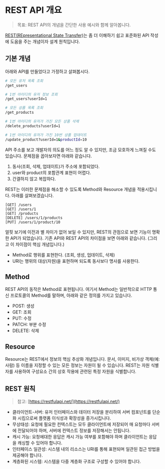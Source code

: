# REST API 개요

> 목표: REST API의 개념을 간단한 사용 예시와 함께 알아봅니다.

[REST\(REpresentational State Transfer\)](https://en.wikipedia.org/wiki/Representational_state_transfer)는 좀 더 이해하기 쉽고 표준화된 API 작성에 도움을 주는 개념이자 설계 원칙입니다.

## 기본 개념

아래와 API를 만들었다고 가정하고 살펴봅시다.

```bash
# 모든 유저 목록 조회
/get_users

# 1번 아이디의 유저 정보 조회
/get_users?userId=1

# 모든 상품 목록 조회
/get_products

# 1번 아이디의 유저가 가진 모든 상품 삭제
/delete_products?userId=1

# 1번 아이디의 유저가 가진 10번 상품 업데이트
/update_product?userId=1&productId=10
```

API 주소를 보고 개발자의 의도를 어느 정도 알 수 있지만, 조금 모호하게 느껴질 수도 있습니다. 문제점을 꼽아보자면 아래와 같습니다.

1. 동사\(조회, 삭제, 업데이트\)가 주소에 포함되었다.
2. user와 product의 포함관계 표현이 어렵다.
3. 간결하지 않고 복잡하다.

REST는 이러한 문제점을 해소할 수 있도록 Method와 Resource 개념을 적용시킵니다. 아래를 살펴보겠습니다.

```text
[GET] /users
[GET] /users/1
[GET] /products
[DELETE] /users/1/products
[PUT] /users/1/product/10
```

얼핏 보기에 이전과 별 차이가 없어 보일 수 있지만, REST의 관점으로 보면 기능이 명확한 API가 되었습니다. 기존 API와 REST API의 차이점을 보면 아래와 같습니다. \(그리고 이 차이점이 핵심 개념입니다.\)

* Method로 행위를 표현한다. \(조회, 생성, 업데이트, 삭제\)
* URI는 행위의 대상\(자원\)을 표현하며 되도록 동사보다 명사를 사용한다.

## Method

REST API의 동작은 Method로 표현됩니다. 여기서 Method는 일반적으로 HTTP 통신 프로토콜의 Method를 말하며, 아래와 같은 정의를 가지고 있습니다.

* POST: 생성
* GET: 조회
* PUT: 수정
* PATCH: 부분 수정
* DELETE: 삭제

## Resource

Resource는 REST에서 정보의 핵심 추상화 개념입니다. 문서, 이미지, 비가상 객체\(예: 사람\) 등 이름을 지정할 수 있는 모든 정보는 자원이 될 수 있습니다. REST는 자원 식별자를 사용하여 구성요소 간의 상호 작용에 관련된 특정 자원을 식별합니다.

## REST 원칙

> 참고: [https://restfulapi.net/](https://restfulapi.net/)

* 클라이언트-서버: 유저 인터페이스와 데이터 저장을 분리하여 서버 컴포넌트를 단순화 시킴으로써 플랫폼 이식성과 확장성을 증가시킵니다.
* 무상태성: 요청에 필요한 컨텍스트는 모두 클라이언트에 저장되어 매 요청마다 서버에 전달되어야 하며, 서버에 컨텍스트 정보를 저장해서는 안됩니다.
* 캐시 가능: 요청에대한 응답은 캐시 가능 여부를 포함해야 하며 클라이언트는 응답을 캐싱할 수 있어야 합니다.
* 인터페이스 일관성: 시스템 내의 리소스는 URI를 통해 표현되며 일관된 접근 방법을 제공해야 합니다.
* 계층화된 시스템: 시스템을 다중 계층화 구조로 구성할 수 있어야 합니다.

